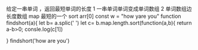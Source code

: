 给定一串单词 ，返回最短单词的长度
1 一串单词单词变成单词数组
2 单词数组边长度数组 map
最短的一个 sort  arr[0]
const  w = "how yare you"
function findshort(a){
   let b= a.splic(' ')
  let c=  b.map.length.sort(function(a,b){
    return a-b>0;
    consle.log(c[1])
   
}
findshort('how are you')
